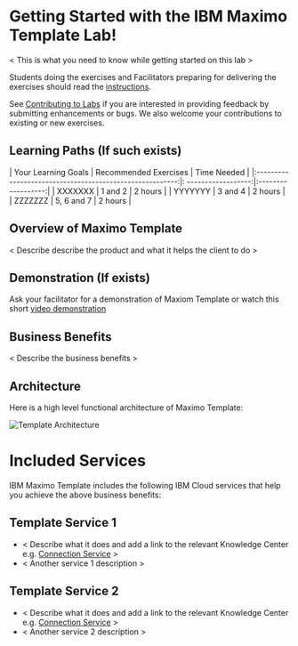 
# Getting Started with the IBM Maximo Template Lab!

< This is what you need to know while getting started on this lab >
 
Students doing the exercises and Facilitators preparing for delivering the exercises should read the [instructions](../prereqs).

See [Contributing to Labs](../../about) if you are interested in providing feedback by submitting enhancements or bugs.  We also 
welcome your contributions to existing or new exercises. 

## Learning Paths (If such exists)

|  Your Learning Goals                                     | Recommended Exercises    | Time Needed   |
|:--------------------------------------------------------:|: ------------------:|:------------------:|
|  XXXXXXX   | 1 and 2             |     2 hours        |
|  YYYYYYY                | 3 and 4             |     2 hours        |
|  ZZZZZZZ                             | 5, 6 and 7          |     2 hours        |


## Overview of Maximo Template

< Describe describe the product and what it helps the client to do >

##  Demonstration (If exists)

Ask your facilitator for a demonstration of Maxiom Template or watch this short [video demonstration](https://youtu.be/XXXXXX)

## Business Benefits

< Describe the business benefits >

## Architecture

Here is a high level functional architecture of Maximo Template:

![Template Architecture](/img/template_1.0/architecture.png)

# Included Services
IBM Maximo Template includes the following IBM Cloud services that help you achieve the above business benefits:

## Template Service 1
* < Describe what it does and add a link to the relevant Knowledge Center e.g. [Connection Service](https://www.ibm.com/support/knowledgecenter/SSQR84_monitor/iot/developing/connect_mon.html) >
* < Another service 1 description >

## Template Service 2
* < Describe what it does and add a link to the relevant Knowledge Center e.g. [Connection Service](https://www.ibm.com/support/knowledgecenter/SSQR84_monitor/iot/developing/connect_mon.html) >
* < Another service 2 description >
